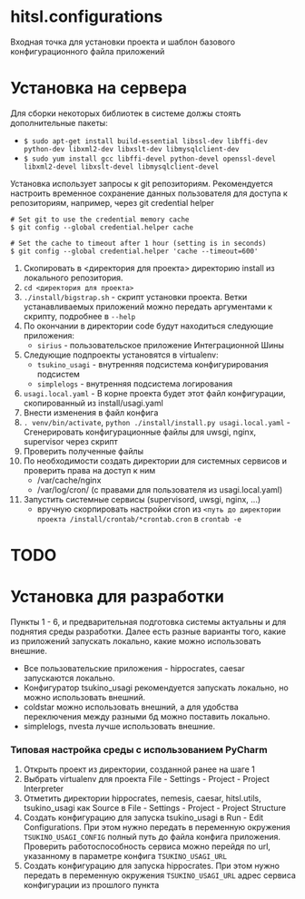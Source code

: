 hitsl.configurations
======

Входная точка для установки проекта и шаблон базового конфигурационного файла приложений

Установка на сервера
=========

Для сборки некоторых библиотек в системе должы стоять дополнительные пакеты:

  * `$ sudo apt-get install build-essential libssl-dev libffi-dev python-dev libxml2-dev libxslt-dev libmysqlclient-dev`
  * `$ sudo yum install gcc libffi-devel python-devel openssl-devel libxml2-devel libxslt-devel libmysqlclient-devel`

Установка использует запросы к git репозиториям. Рекомендуется настроить временное сохранение данных пользователя для
доступа к репозиториям, например, через git credential helper

    # Set git to use the credential memory cache
    $ git config --global credential.helper cache

    # Set the cache to timeout after 1 hour (setting is in seconds)
    $ git config --global credential.helper 'cache --timeout=600'

1. Скопировать в <директория для проекта> директорию install из локального репозитория.
1. `cd <директория для проекта>`
1. `./install/bigstrap.sh` - скрипт установки проекта. Ветки устанавливаемых приложений можно передать аргументами к скрипту, подробнее в `--help`
1. По окончании в директории code будут находиться следующие приложения:
    * `sirius` - пользовательское приложение Интеграционной Шины
1. Следующие подпроекты установятся в virtualenv:
    * `tsukino_usagi` - внутренняя подсистема конфигурирования подсистем
    * `simplelogs` - внутренняя подсистема логирования
1. `usagi.local.yaml` - В корне проекта будет этот файл конфигурации, скопированный из install/usagi.yaml
1. Внести изменения в файл конфига
1. `. venv/bin/activate`, `python ./install/install.py usagi.local.yaml` - Сгенерировать конфигурационные файлы для uwsgi, nginx, supervisor через скрипт
1. Проверить полученные файлы
1. По необходимости создать директории для системных сервисов и проверить права на доступ к ним
    * /var/cache/nginx
    * /var/log/cron/ (с правами для пользователя из usagi.local.yaml)
1. Запустить системные сервисы (supervisord, uwsgi, nginx, ...)
    * вручную скорпировать настройки cron из `<путь до директории проекта /install/crontab/*crontab.cron` в `crontab -e`


# TODO


Установка для разработки
=========
Пункты 1 - 6, и предварительная подготовка системы актуальны и для поднятия среды разработки.
Далее есть разные варианты того, какие из приложений запускать локально, какие можно использовать внешние.

  * Все пользовательские приложения - hippocrates, caesar запускаются локально.
  * Конфигуратор tsukino_usagi рекомендуется запускать локально, но можно использовать внешний.
  * coldstar можно использовать внешний, а для удобства переключения между разными бд можно поставить локально.
  * simplelogs, nvesta лучше использовать внешние.


### Типовая настройка среды с использованием PyCharm

1. Открыть проект из директории, созданной ранее на шаге 1
2. Выбрать virtualenv для проекта File - Settings - Project - Project Interpreter
3. Отметить директории hippocrates, nemesis, caesar, hitsl.utils, tsukino_usagi как Source в File - Settings - Project - Project Structure
4. Создать конфигурацию для запуска tsukino_usagi в Run - Edit Configurations. При этом нужно передать в переменную
окружения `TSUKINO_USAGI_CONFIG` полный путь до файла конфига приложения. Проверить работоспособность сервиса можно
перейдя по url, указанному в параметре конфига `TSUKINO_USAGI_URL`
5. Создать конфигурацию для запуска hippocrates. При этом нужно передать в переменную окружения `TSUKINO_USAGI_URL`
адрес сервиса конфигурации из прошлого пункта
